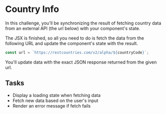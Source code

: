 # Country Info

In this challenge, you'll be synchronizing the result of fetching country data from an external API (the url below) with your component's state.

The JSX is finished, so all you need to do is fetch the data from the following URL and update the component's state with the result.

```js
const url = `https://restcountries.com/v2/alpha/${countryCode}`;
```

You'll update data with the exact JSON response returned from the given url.

## Tasks

- Display a loading state when fetching data
- Fetch new data based on the user's input
- Render an error message if fetch fails
